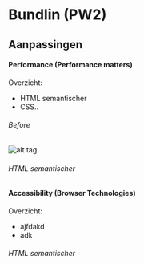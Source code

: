 # Bundlin (PW2)


## Aanpassingen
#### Performance (Performance matters)
Overzicht:
- HTML semantischer
- CSS..

###### Before

![alt tag](https://github.com/RaymondKorrel/pw2/blob/student/raymond/readme/before.jpg)

###### HTML semantischer

#### Accessibility (Browser Technologies)
Overzicht:
- ajfdakd
- adk

###### HTML semantischer

